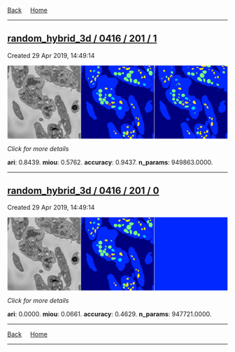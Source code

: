 
[Back](..)&nbsp;&nbsp;&nbsp;&nbsp;&nbsp;[Home](https://leapmanlab.github.io/snapshots)

---

<div class="summary"><a href="1"><h2>random_hybrid_3d / 0416 / 201 / 1</h2></a><p>Created 29 Apr 2019, 14:49:14
</p><a href="1"><img src="1/media/summary.png" align="center"></a><p>
<i>Click for more details</i>
</p></div>

**ari**: 0.8439. **miou**: 0.5762. **accuracy**: 0.9437. **n_params**: 949863.0000. 

---

<div class="summary"><a href="0"><h2>random_hybrid_3d / 0416 / 201 / 0</h2></a><p>Created 29 Apr 2019, 14:49:14
</p><a href="0"><img src="0/media/summary.png" align="center"></a><p>
<i>Click for more details</i>
</p></div>

**ari**: 0.0000. **miou**: 0.0661. **accuracy**: 0.4629. **n_params**: 947721.0000. 

---

[Back](..)&nbsp;&nbsp;&nbsp;&nbsp;&nbsp;[Home](https://leapmanlab.github.io/snapshots)

---
